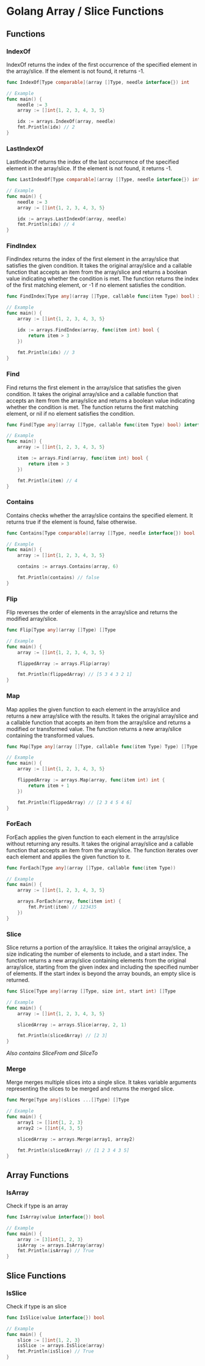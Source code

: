 # Golang Array / Slice Functions


## Functions
### IndexOf
IndexOf returns the index of the first occurrence of the specified element in the array/slice.
If the element is not found, it returns -1.
```go
func IndexOf[Type comparable](array []Type, needle interface{}) int

// Example
func main() {
    needle := 3
    array := []int{1, 2, 3, 4, 3, 5}

    idx := arrays.IndexOf(array, needle)
    fmt.Println(idx) // 2
}
```

### LastIndexOf
LastIndexOf returns the index of the last occurrence of the specified element in the array/slice.
If the element is not found, it returns -1.
```go
func LastIndexOf[Type comparable](array []Type, needle interface{}) int

// Example
func main() {
    needle := 3
    array := []int{1, 2, 3, 4, 3, 5}

    idx := arrays.LastIndexOf(array, needle)
    fmt.Println(idx) // 4
}

```

### FindIndex
FindIndex returns the index of the first element in the array/slice that satisfies the given condition.
It takes the original array/slice and a callable function that accepts an item from the array/slice and returns a boolean value indicating whether the condition is met.
The function returns the index of the first matching element, or -1 if no element satisfies the condition.
```go
func FindIndex[Type any](array []Type, callable func(item Type) bool) int

// Example
func main() {
	array := []int{1, 2, 3, 4, 3, 5}

	idx := arrays.FindIndex(array, func(item int) bool {
		return item > 3
	})
	
	fmt.Println(idx) // 3
}
```

### Find
Find returns the first element in the array/slice that satisfies the given condition.
It takes the original array/slice and a callable function that accepts an item from the array/slice and returns a boolean value indicating whether the condition is met.
The function returns the first matching element, or nil if no element satisfies the condition.
```go
func Find[Type any](array []Type, callable func(item Type) bool) interface{}

// Example
func main() {
    array := []int{1, 2, 3, 4, 3, 5}

    item := arrays.Find(array, func(item int) bool {
        return item > 3
    })

    fmt.Println(item) // 4
}
```

### Contains
Contains checks whether the array/slice contains the specified element.
It returns true if the element is found, false otherwise.
```go
func Contains[Type comparable](array []Type, needle interface{}) bool

// Example
func main() {
	array := []int{1, 2, 3, 4, 3, 5}

	contains := arrays.Contains(array, 6)

	fmt.Println(contains) // false
}
```

### Flip
Flip reverses the order of elements in the array/slice and returns the modified array/slice.
```go
func Flip[Type any](array []Type) []Type

// Example
func main() {
	array := []int{1, 2, 3, 4, 3, 5}

	flippedArray := arrays.Flip(array)

	fmt.Println(flippedArray) // [5 3 4 3 2 1]
}
```

### Map
Map applies the given function to each element in the array/slice and returns a new array/slice with the results.
It takes the original array/slice and a callable function that accepts an item from the array/slice and returns a modified or transformed value.
The function returns a new array/slice containing the transformed values.
```go
func Map[Type any](array []Type, callable func(item Type) Type) []Type

// Example
func main() {
	array := []int{1, 2, 3, 4, 3, 5}

	flippedArray := arrays.Map(array, func(item int) int {
		return item + 1
	})

	fmt.Println(flippedArray) // [2 3 4 5 4 6]
}
```

### ForEach
ForEach applies the given function to each element in the array/slice without returning any results.
It takes the original array/slice and a callable function that accepts an item from the array/slice.
The function iterates over each element and applies the given function to it.
```go
func ForEach[Type any](array []Type, callable func(item Type))

// Example
func main() {
	array := []int{1, 2, 3, 4, 3, 5}

	arrays.ForEach(array, func(item int) {
		fmt.Print(item) // 123435
	})
}
```

### Slice
Slice returns a portion of the array/slice.
It takes the original array/slice, a size indicating the number of elements to include, and a start index.
The function returns a new array/slice containing elements from the original array/slice, starting from the given index and including the specified number of elements.
If the start index is beyond the array bounds, an empty slice is returned.
```go
func Slice[Type any](array []Type, size int, start int) []Type

// Example
func main() {
	array := []int{1, 2, 3, 4, 3, 5}

	slicedArray := arrays.Slice(array, 2, 1)

	fmt.Println(slicedArray) // [2 3]
}
```
*Also contains SliceFrom and SliceTo*

### Merge
Merge merges multiple slices into a single slice.
It takes variable arguments representing the slices to be merged and returns the merged slice.
```go
func Merge[Type any](slices ...[]Type) []Type

// Example
func main() {
    array1 := []int{1, 2, 3}
    array2 := []int{4, 3, 5}

    slicedArray := arrays.Merge(array1, array2)

    fmt.Println(slicedArray) // [1 2 3 4 3 5]
}
```

## Array Functions
### IsArray
Check if type is an array

```go
func IsArray(value interface{}) bool

// Example
func main() {
	array := [3]int{1, 2, 3}
	isArray := arrays.IsArray(array)
	fmt.Println(isArray) // True
}
```

## Slice Functions
### IsSlice
Check if type is an slice
```go
func IsSlice(value interface{}) bool

// Example
func main() {
    slice := []int{1, 2, 3}
    isSlice := arrays.IsSlice(array)
    fmt.Println(isSlice) // True
}
```